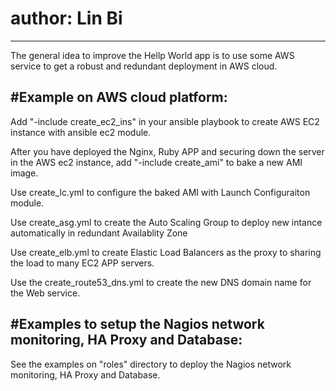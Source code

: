 # author: Lin Bi
-------------------------------------------
The general idea to improve the Hellp World app is to use some AWS service to get a robust and redundant deployment in AWS cloud.

#Example on AWS cloud platform: 
-------------------------------------------
Add "-include create_ec2_ins" in your ansible playbook to create AWS EC2 instance with ansible ec2 module.

After you have deployed the Nginx, Ruby APP and securing down the server in the AWS ec2 instance, add "-include create_ami" to bake a new AMI image.

Use create_lc.yml to configure the baked AMI with Launch Configuraiton module.

Use create_asg.yml to create the Auto Scaling Group to deploy new intance automatically in redundant Availablity Zone

Use create_elb.yml to create Elastic Load Balancers as the proxy to sharing the load to many EC2 APP servers.

Use the create_route53_dns.yml to create the new DNS domain name for the Web service.

#Examples to setup the Nagios network monitoring, HA Proxy and Database:
-------------------------------------------
See the examples on "roles" directory to deploy the Nagios network monitoring, HA Proxy and Database. 

